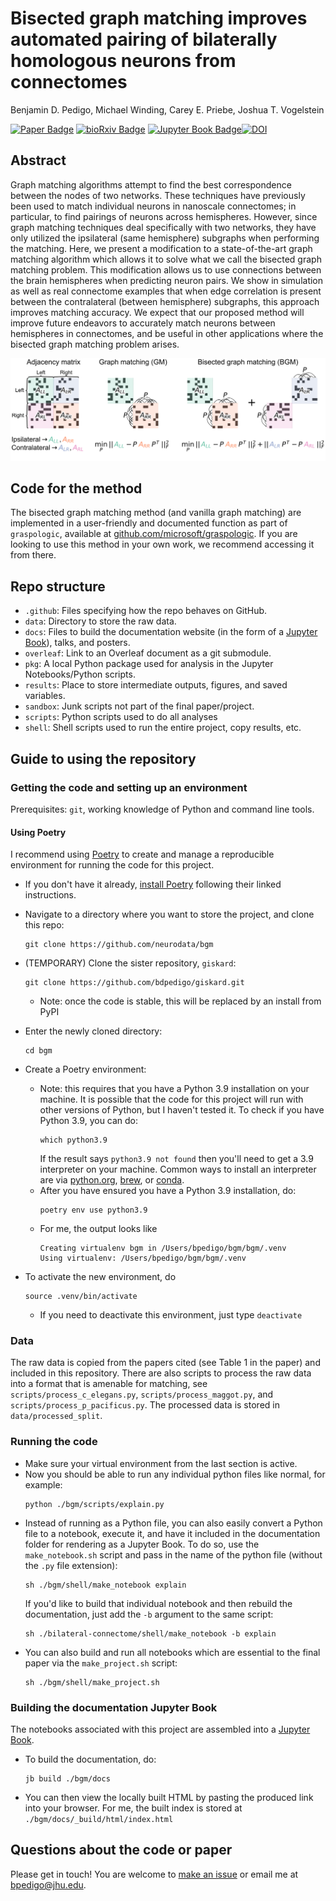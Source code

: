 # Bisected graph matching improves automated pairing of bilaterally homologous neurons from connectomes
Benjamin D. Pedigo, Michael Winding, Carey E. Priebe, Joshua T. Vogelstein

[![Paper Badge](https://img.shields.io/badge/Paper-Network%20Neuroscience-orange)](https://direct.mit.edu/netn/article/doi/10.1162/netn_a_00287/113527/Bisected-graph-matching-improves-automated-pairing)
[![bioRxiv Badge](https://img.shields.io/badge/bioRxiv-2022.05.19.492713-green)](https://www.biorxiv.org/content/10.1101/2022.05.19.492713) [![Jupyter Book Badge](https://jupyterbook.org/badge.svg)](http://docs.neurodata.io/bgm/)[![DOI](https://zenodo.org/badge/475470258.svg)](https://zenodo.org/badge/latestdoi/475470258)

## Abstract 
Graph matching algorithms attempt to find the best correspondence between the nodes of two networks. These techniques have previously been used to match individual neurons in nanoscale connectomes; in particular, to find pairings of neurons across hemispheres. However, since graph matching techniques deal specifically with two networks, they have only utilized the ipsilateral (same hemisphere) subgraphs when performing the matching. Here, we present a modification to a state-of-the-art graph matching algorithm which allows it to solve what we call the bisected graph matching problem. This modification allows us to use connections between the brain hemispheres when predicting neuron pairs. We show in simulation as well as real connectome examples that when edge correlation is present between the contralateral (between hemisphere) subgraphs, this approach improves matching accuracy. We expect that our proposed method will improve future endeavors to accurately match neurons between hemispheres in connectomes, and be useful in other applications where the bisected graph matching problem arises.

![](./results/figs/explain/explain.svg)

## Code for the method
The bisected graph matching method (and vanilla graph matching) are implemented in a 
user-friendly and documented function as part of `graspologic`, available at 
[github.com/microsoft/graspologic](https://github.com/microsoft/graspologic). If you 
are looking to use this method in your own work, we recommend accessing it from there. 
 
## Repo structure 
- ``.github``: Files specifying how the repo behaves on GitHub.
- ``data``: Directory to store the raw data. 
- ``docs``: Files to build the documentation website (in the form of a [Jupyter Book](https://jupyterbook.org/intro.html)), talks, and posters.
- ``overleaf``: Link to an Overleaf document as a git submodule.
- ``pkg``: A local Python package used for analysis in the Jupyter Notebooks/Python scripts.
- ``results``: Place to store intermediate outputs, figures, and saved variables. 
- ``sandbox``: Junk scripts not part of the final paper/project.
- ``scripts``: Python scripts used to do all analyses
- ``shell``: Shell scripts used to run the entire project, copy results, etc.

## Guide to using the repository
### Getting the code and setting up an environment
Prerequisites: `git`, working knowledge of Python and command line tools.

#### Using Poetry
I recommend using [Poetry](https://python-poetry.org/) to create and manage a 
reproducible environment for running the code for this project. 
- If you don't have it already, [install Poetry](https://python-poetry.org/docs/#installation) following their linked instructions.
- Navigate to a directory where you want to store the project, and clone this repo: 
   ```
   git clone https://github.com/neurodata/bgm
   ```
- (TEMPORARY) Clone the sister repository, `giskard`:
  ```
  git clone https://github.com/bdpedigo/giskard.git
  ```
  - Note: once the code is stable, this will be replaced by an install from PyPI
- Enter the newly cloned directory:
  ```
  cd bgm
  ```
- Create a Poetry environment:
  - Note: this requires that you have a Python 3.9 installation on your machine. It is
    possible that the code for this project will run with other versions of Python,
    but I haven't tested it. To check if you have Python 3.9, you can do: 
    ```
    which python3.9
    ```
    If the result says `python3.9 not found` then you'll need to get a 3.9 interpreter
    on your machine. Common ways to install an interpreter are via
    [python.org](https://www.python.org/downloads/), [brew](https://docs.brew.sh/Homebrew-and-Python), or 
    [conda](https://anaconda.org/anaconda/python).
  - After you have ensured you have a Python 3.9 installation, do:
    ```
    poetry env use python3.9
    ```
  - For me, the output looks like
     ```
    Creating virtualenv bgm in /Users/bpedigo/bgm/bgm/.venv
    Using virtualenv: /Users/bpedigo/bgm/bgm/.venv
    ```
  
- To activate the new environment, do 
  ```
  source .venv/bin/activate
  ```
  - If you need to deactivate this environment, just type `deactivate`

<!-- #### Using `pip`
*Coming soon* -->

### Data 
The raw data is copied from the papers cited (see Table 1 in the paper) and included
in this repository. There are also scripts to process the raw data into a format that
is amenable for matching, see `scripts/process_c_elegans.py`, 
`scripts/process_maggot.py`, and `scripts/process_p_pacificus.py`. The processed data
is stored in `data/processed_split`.

### Running the code
- Make sure your virtual environment from the last section is active.
- Now you should be able to run any individual python files like normal, for example: 
  ```
  python ./bgm/scripts/explain.py
  ```
- Instead of running as a Python file, you can also easily convert a Python file to a
  notebook, execute it, and have it included in the documentation folder for rendering
  as a Jupyter Book. To do so, use the `make_notebook.sh` script and pass in the name of 
  the python file (without the `.py` file extension):
  ```
  sh ./bgm/shell/make_notebook explain
  ```
  If you'd like to build that individual notebook and then rebuild the documentation,
  just add the `-b` argument to the same script:
  ```
  sh ./bilateral-connectome/shell/make_notebook -b explain
  ```
- You can also build and run all notebooks which are essential to the final paper via
  the `make_project.sh` script: 
  ```
  sh ./bgm/shell/make_project.sh
  ```

### Building the documentation Jupyter Book
The notebooks associated with this project are assembled into a
[Jupyter Book](https://jupyterbook.org/). 
- To build the documentation, do:
  ```
  jb build ./bgm/docs
  ```
- You can then view the locally built HTML by pasting the produced link into your
  browser. For me, the built index is stored at `./bgm/docs/_build/html/index.html`


## Questions about the code or paper 
Please get in touch! You are welcome to [make an issue](https://github.com/neurodata/bgm/issues/new)
or email me at [bpedigo@jhu.edu](mailto:bpedigo@jhu.edu).
